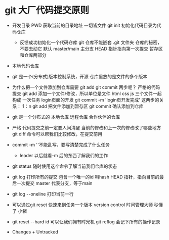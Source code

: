 # git 大厂代码提交原则

- 开发目录
    PWD 获取当前的目录地址 一切皆文件
    git init 初始化代码目录为代码仓库
    - 反馈成功初始化一个代码仓库
        git 仓库不能嵌套
        .git 文件夹 仓库的秘密，不要去动它
        默认 master/main 主分支
        HEAD 指针指向第一次提交
        暂存区和仓库两部分
- 本地代码仓库
- git 是一个(分布式)版本控制系统，开源
    仓库里放的是文件的多个版本
- 为什么把一个文件添加到仓库需要
    git add
    git commit  两步呢？
    严格的代码提交
    git add 添加一个文件/修改，所以单位是文件 html css js 三个文件一起构成 一次任务 login页面的开发
    git commit -m 'login页开发完成'
    这两步的关系：  1：n
    git add 把文件添加到暂存区
    git commit 确认添加到仓库

- git 是一个分布式的
    本地仓库
    远程仓库
    合作伙伴的仓库

- 严格
    代码提交之前一定要人间清醒
    当前的修改和上一次的修改改了哪些地方
    git diff 命令可以帮我们比较修改，在提交前用

- commit -m ''不能乱写，要写清楚完成了什么任务
    - leader 以后就看-m 后的东西了解我们的工作
- git status 随时使用这个命令了解当前我们仓库的状态
- git log 
    打印所有的提交
    包含一个唯一的id 叫hash
    HEAD 指针，指向目前的最后一次提交
    master 代表分支，等于main
- git log --oneline
    打印当前一行

- 可以通过git reset 快速来到任务一个版本
    version control 时间管理大师 秒懂了 小猪

- git reset --hard id 可以让我们拥有时光机
    git reflog 会记下所有的操作记录

    <!-- 本地代码仓库中有两个文件发生了改变使用两次add将我们的问价天际到暂存区，再用 commit 一次性奖暂存区的文件提交到master主分支上，HEAD指针指向当前的操作 -->

- Changes + Untracked 